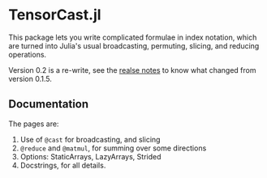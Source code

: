 # TensorCast.jl

This package lets you write complicated formulae in index notation,
which are turned into Julia's usual broadcasting, permuting, slicing, and reducing operations. 

Version 0.2 is a re-write, see the [realse notes](https://github.com/mcabbott/TensorCast.jl/releases/tag/v0.2.0) to know what changed from version 0.1.5.

## Documentation

The pages are:

1. Use of `@cast` for broadcasting, and slicing
2. `@reduce` and `@matmul`, for summing over some directions
3. Options: StaticArrays, LazyArrays, Strided
4. Docstrings, for all details.


